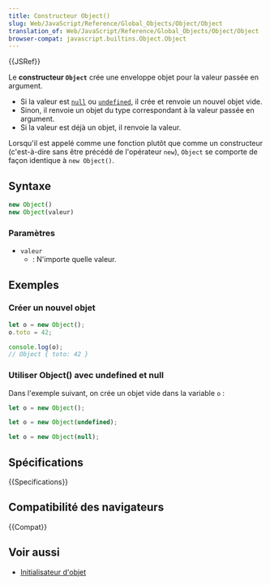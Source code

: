 ```yaml
---
title: Constructeur Object()
slug: Web/JavaScript/Reference/Global_Objects/Object/Object
translation_of: Web/JavaScript/Reference/Global_Objects/Object/Object
browser-compat: javascript.builtins.Object.Object
---
```

{{JSRef}}

Le **constructeur `Object`** crée une enveloppe objet pour la valeur passée en argument.

- Si la valeur est [`null`](/fr/docs/Web/JavaScript/Reference/Global_Objects/null) ou [`undefined`](/fr/docs/Web/JavaScript/Reference/Global_Objects/undefined), il crée et renvoie un nouvel objet vide.
- Sinon, il renvoie un objet du type correspondant à la valeur passée en argument.
- Si la valeur est déjà un objet, il renvoie la valeur.

Lorsqu'il est appelé comme une fonction plutôt que comme un constructeur (c'est-à-dire sans être précédé de l'opérateur `new`), `Object` se comporte de façon identique à `new Object()`.

## Syntaxe

```js
new Object()
new Object(valeur)
```

### Paramètres

- `valeur`
  - : N'importe quelle valeur.

## Exemples

### Créer un nouvel objet

```js
let o = new Object();
o.toto = 42;

console.log(o);
// Object { toto: 42 }
```

### Utiliser Object() avec undefined et null

Dans l'exemple suivant, on crée un objet vide dans la variable `o`&nbsp;:

```js
let o = new Object();
```

```js
let o = new Object(undefined);
```

```js
let o = new Object(null);
```

## Spécifications

{{Specifications}}

## Compatibilité des navigateurs

{{Compat}}

## Voir aussi

- [Initialisateur d'objet](/fr/docs/Web/JavaScript/Reference/Operators/Object_initializer)
